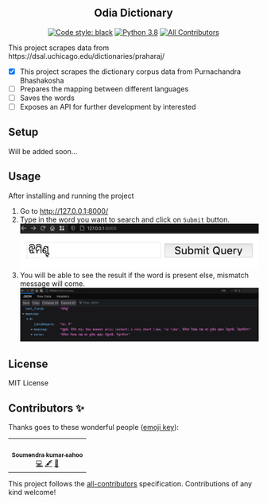 <h2 align="center">Odia Dictionary</h2>
<p align="center">
<a href="https://github.com/psf/black"><img alt="Code style: black" src="https://img.shields.io/badge/code%20style-black-000000.svg"></a>
<a href="https://img.shields.io/badge/Python-3.8-blue"><img alt="Python 3.8" src="https://img.shields.io/badge/Python-3.8-blue"></a>
<a href="https://github.com/OdiaNLP/dictionary#contributors-"><img alt="All Contributors" src="https://img.shields.io/github/all-contributors/odianlp/dictionary?style=flat-square"></a>
</p>
This project scrapes data from https://dsal.uchicago.edu/dictionaries/praharaj/  

- [x] This project scrapes the dictionary corpus data from Purnachandra Bhashakosha  
- [ ] Prepares the mapping between different languages
- [ ] Saves the words
- [ ] Exposes an API for further development by interested 

## Setup
Will be added soon...
## Usage
After installing and running the project
1. Go to http://127.0.0.1:8000/
2. Type in the word you want to search and click on `Submit` button.  
![Search screen](docs/search.png)
3. You will be able to see the result if the word is present else, mismatch message will come.   
![Result screen](docs/result.png)

## License
MIT License 

## Contributors ✨

Thanks goes to these wonderful people ([emoji key](https://allcontributors.org/docs/en/emoji-key)):

<!-- ALL-CONTRIBUTORS-LIST:START - Do not remove or modify this section -->
<!-- prettier-ignore-start -->
<!-- markdownlint-disable -->
<table>
  <tr>
    <td align="center"><a href="https://www.linkedin.com/in/soumendrakumarsahoo/"><img src="https://avatars3.githubusercontent.com/u/10120538?v=4" width="100px;" alt=""/><br /><sub><b>Soumendra kumar sahoo</b></sub></a><br /><a href="https://github.com/OdiaNLP/dictionary/commits?author=soumendrak" title="Code">💻</a> <a href="#content-soumendrak" title="Content">🖋</a> <a href="#design-soumendrak" title="Design">🎨</a></td>
  </tr>
</table>

<!-- markdownlint-enable -->
<!-- prettier-ignore-end -->
<!-- ALL-CONTRIBUTORS-LIST:END -->

This project follows the [all-contributors](https://github.com/all-contributors/all-contributors) specification. Contributions of any kind welcome!

